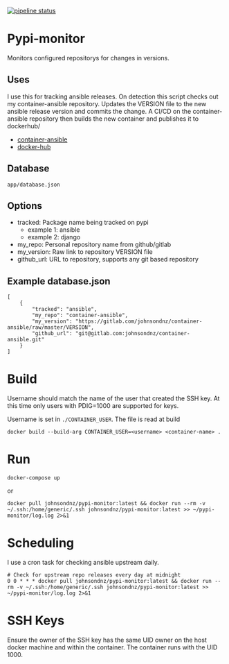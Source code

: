 [![pipeline status](https://gitlab.com/johnsondnz/pypi-monitor/badges/master/pipeline.svg)](https://gitlab.com/johnsondnz/pypi-monitor/commits/master)

# Pypi-monitor
Monitors configured repositorys for changes in versions.

## Uses
I use this for tracking ansible releases.  On detection this script checks out my container-ansible repository.  Updates the VERSION file to the new ansible release version and commits the change.  A CI/CD on the container-ansible repository then builds the new container and publishes it to dockerhub/

- [container-ansible](https://gitlab.com/johnsondnz/container-ansible)
- [docker-hub](https://hub.docker.com/r/johnsondnz/ansible)

## Database
`app/database.json`

## Options
- tracked: Package name being tracked on pypi
  - example 1: ansible
  - example 2: django
- my_repo: Personal repository name from github/gitlab
- my_version: Raw link to repository VERSION file
- github_url: URL to repository, supports any git based repository

## Example database.json
```
[
	{
		"tracked": "ansible",
		"my_repo": "container-ansible",
		"my_version": "https://gitlab.com/johnsondnz/container-ansible/raw/master/VERSION",
		"github_url": "git@gitlab.com:johnsondnz/container-ansible.git"
	}
]
```

# Build
Username should match the name of the user that created the SSH key.  At this time only users with PDIG=1000 are supported for keys.

Username is set in `./CONTAINER_USER`.  The file is read at build

`docker build --build-arg CONTAINER_USER=<username> <container-name> .`

# Run
`docker-compose up`

or

`docker pull johnsondnz/pypi-monitor:latest && docker run --rm -v ~/.ssh:/home/generic/.ssh johnsondnz/pypi-monitor:latest >> ~/pypi-monitor/log.log 2>&1`

# Scheduling
I use a cron task for checking ansible upstream daily.
```
# Check for upstream repo releases every day at midnight
0 0 * * * docker pull johnsondnz/pypi-monitor:latest && docker run --rm -v ~/.ssh:/home/generic/.ssh johnsondnz/pypi-monitor:latest >> ~/pypi-monitor/log.log 2>&1
```

# SSH Keys
Ensure the owner of the SSH key has the same UID owner on the host docker machine and within the container.  The container runs with the UID 1000.
